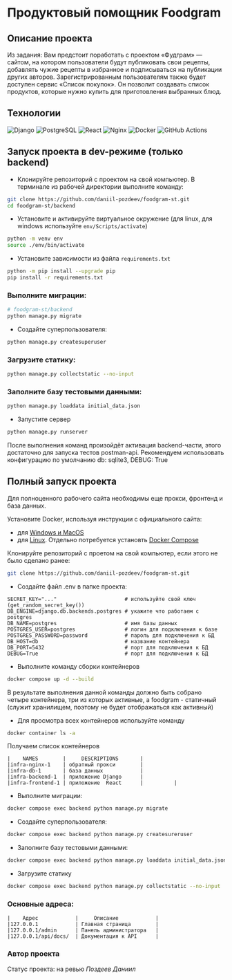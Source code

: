 # Продуктовый помощник Foodgram

## Описание проекта

Из задания: Вам предстоит поработать с проектом «Фудграм» — сайтом, на котором пользователи будут публиковать свои рецепты, добавлять чужие рецепты в избранное и подписываться на публикации других авторов. Зарегистрированным пользователям также будет доступен сервис «Список покупок». Он позволит создавать список продуктов, которые нужно купить для приготовления выбранных блюд.

## Технологии

![Django](https://img.shields.io/badge/Django-092E20?logo=django&logoColor=white)
![PostgreSQL](https://img.shields.io/badge/PostgreSQL-336791?logo=postgresql&logoColor=white)
![React](https://img.shields.io/badge/React-61DAFB?logo=react&logoColor=black)
![Nginx](https://img.shields.io/badge/Nginx-009639?logo=nginx&logoColor=white)
![Docker](https://img.shields.io/badge/Docker-2496ED?logo=docker&logoColor=white)
![GitHub Actions](https://img.shields.io/badge/GitHub_Actions-2088FF?logo=github-actions&logoColor=white)


## Запуск проекта в dev-режиме (только backend)

- Клонируйте репозиторий с проектом на свой компьютер. В терминале из рабочей директории выполните команду:

```bash
git clone https://github.com/daniil-pozdeev/foodgram-st.git
cd foodgram-st/backend
```

- Установите и активируйте виртуальное окружение (для linux, для windows используйте ```env/Scripts/activate```)

```bash
python -m venv env
source ./env/bin/activate
```
- Установите зависимости из файла `requirements.txt`

```bash
python -m pip install --upgrade pip
pip install -r requirements.txt
```
### Выполните миграции:

```bash
# foodgram-st/backend
python manage.py migrate
```
- Создайте суперпользователя:

```bash
python manage.py createsuperuser
```

### Загрузите статику:

```bash
python manage.py collectstatic --no-input
```

### Заполните базу тестовыми данными:

```bash
python manage.py loaddata initial_data.json
```

- Запустите сервер 


```bash
python manage.py runserver
```

После выполнения команд произойдёт активация backend-части, этого достаточно для запуска тестов postman-api.
Рекомендуем использовать конфигурацию по умолчанию db: sqlite3, DEBUG: True

## Полный запуск проекта

Для полноценного рабочего сайта необходимы еще прокси, фронтенд и база данных.

Установите Docker, используя инструкции с официального сайта:
- для [Windows и MacOS](https://www.docker.com/products/docker-desktop)
- для [Linux](https://docs.docker.com/engine/install/ubuntu/). Отдельно потребуется установть [Docker Compose](https://docs.docker.com/compose/install/)

Клонируйте репозиторий с проетом на свой компьютер, если этого не было сделано ранее:

```bash
git clone https://github.com/daniil-pozdeev/foodgram-st.git
```
- Создайте файл .env в папке проекта:

```.env
SECRET_KEY="..."                      # используйте свой ключ (get_random_secret_key())
DB_ENGINE=django.db.backends.postgres # укажите что работаем с postgres
DB_NAME=postgres                      # имя базы данных
POSTGRES_USER=postgres                # логин для подключения к базе
POSTGRES_PASSWORD=password            # пароль для подключения к БД
DB_HOST=db                            # название контейнера
DB_PORT=5432                          # порт для подключения к БД
DEBUG=True                            # порт для подключения к БД
```

- Выполните команду сборки контейнеров

```bash
docker compose up -d --build
```
В результате выполнения данной команды должно быть собрано четыре контейнера, три из которых активные, а foodgram - статичный (служит хранилищем, поэтому не будет отображаться как активный)

- Для просмотра всех контейнеров используйте команду

```bash
docker container ls -a
```
Получаем список контейнеров

```
|    NAMES        |     DESCRIPTIONS       |
|infra-nginx-1    | обратный прокси        |
|infra-db-1       | база данных            |
|infra-backend-1  | приложение Django      |
|infra-frontend-1 | приложение  React      |          |

```

- Выполните миграции:

```bash
docker compose exec backend python manage.py migrate
```

- Создайте суперпользователя:

```bash
docker compose exec backend python manage.py createsureruser
```

- Заполните базу тестовыми данными:

```bash
docker compose exec backend python manage.py loaddata initial_data.json
```

- Загрузите статику

```bash
docker compose exec backend python manage.py collectstatic --no-input
```

### Основные адреса:


```
|    Адрес            |     Описание            |
|127.0.0.1            | Главная страница        |
|127.0.0.1/admin      | Панель администратора   |
|127.0.0.1/api/docs/  | Документация к API      |

```


### Автор проекта
Статус проекта: на ревью
_Поздеев Даниил_<br>
